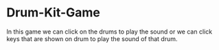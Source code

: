 # Drum-Kit-Game
In this game we can click on the drums to play the sound or we can click keys that are shown on drum to play the sound of that drum.
